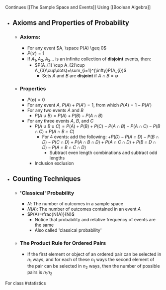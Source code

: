 Continues [[The Sample Space and Events]]
Using [[Boolean Algebra]]
- ## Axioms and Properties of Probability
	- ### Axioms:
		- For any event $A, \space P(A) \geq 0$
		- $P(\mathcal{S})=1$
		- If $A_{1}, A_{2},A_{3}\dots$ is an infinite collection of **disjoint** events, then:
			- $P(A_{1} \cup A_{2}\cup A_{3}\cup\dots)=\sum_{i=1}^{\infty}P(A_{i})$
				- Sets $A$ and $B$ are **disjoint** if $A\cap B=\emptyset$
	- ### Properties
		- $P(\emptyset)=0$
		- For any event $A$, $P(A)+P(A')=1$, from which $P(A)=1-P(A')$
		- For any two events $A$ and $B$
			- $P(A \cup B) = P(A) + P(B) - P(A\cap B)$
		- For any three events $A$, $B$, and $C$
			- $P(A \cup B\cup C) = P(A) + P(B) + P(C) - P(A\cap B) - P(A\cap C) - P(B\cap C) + P(A\cap B\cap C)$
				- For 4 events: add the following: $+P(D)-P(A\cap D)-P(B\cap D)-P(C\cap D)+P(A\cap B\cap D)+P(A\cap C\cap D)+P(B\cap D\cap D)-P(A\cap B \cap C\cap D)$
					- Subtract even length combinations and subtract odd lengths
			- Inclusion exclusion
- ## Counting Techniques
	- ### 'Classical' Probability
		- $N$: The number of outcomes in a sample space
		- $N(A)$: The number of outcomes contained in an event $A$
		- $P(A)=\frac{N(A)}{N}$
			- Notice that probability and relative frequency of events are the same
			- Also called 'classical probability'
	- ### The Product Rule for Ordered Pairs
		- If the first element or object of an ordered pair can be selected in $n_{1}$ ways, and for each of these $n_{1}$ ways the second element of the pair can be selected in $n_{2}$ ways, then the number of possible pairs is $n_{1}n_{2}$

For class #statistics 